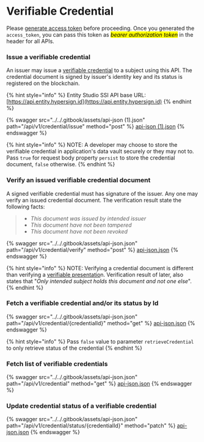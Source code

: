 # Verifiable Credential

Please [generate access token](authentication.md) before proceeding.  Once you generated the `access_token`, you can pass this token as  _<mark style="background-color:yellow;">bearer authorization token</mark>_  in the header for all APIs.&#x20;

### Issue a verifiable credential

An issuer may issue a [verifiable credential](../../concepts/verifiable-credential-vc/) to a subject using this API. The credential document is signed by issuer's identity key and its status is registered on the blockchain.&#x20;

{% hint style="info" %}
Entity Studio SSI API base URL: [https://api.entity.hypersign.id](https://api.entity.hypersign.id)
{% endhint %}

{% swagger src="../../.gitbook/assets/api-json (1).json" path="/api/v1/credential/issue" method="post" %}
[api-json (1).json](<../../.gitbook/assets/api-json (1).json>)
{% endswagger %}

{% hint style="info" %}
NOTE: A developer may choose to store the verifiable credential in application's data vault securely or they may not to. Pass `true` for request body property `persist` to store the credential document, `false` otherwise.
{% endhint %}

### Verify an issued verifiable credential document

A signed verifiable credential must has signature of the issuer. Any one may verify an issued credential document. The verification result state the following facts:

> * _This document was issued by intended issuer_
> * _This document have not been tampered_
> * _This document have not been revoked_

{% swagger src="../../.gitbook/assets/api-json.json" path="/api/v1/credential/verify" method="post" %}
[api-json.json](../../.gitbook/assets/api-json.json)
{% endswagger %}

{% hint style="info" %}
NOTE: Verifying a credential document is different than verifying a [verifiable presentatio](verifiable-presentation/)n. Verification result of later, also states that "_Only intended subject holds this document and not one else_".&#x20;
{% endhint %}

### Fetch a verifiable credential and/or its status by Id

{% swagger src="../../.gitbook/assets/api-json.json" path="/api/v1/credential/{credentialId}" method="get" %}
[api-json.json](../../.gitbook/assets/api-json.json)
{% endswagger %}

{% hint style="info" %}
Pass `false` value to parameter `retrieveCredential` to only retrieve status of  the credential
{% endhint %}

### Fetch list of verifiable credentials

{% swagger src="../../.gitbook/assets/api-json.json" path="/api/v1/credential" method="get" %}
[api-json.json](../../.gitbook/assets/api-json.json)
{% endswagger %}

### Update credential status of a verifiable credential

{% swagger src="../../.gitbook/assets/api-json.json" path="/api/v1/credential/status/{credentialId}" method="patch" %}
[api-json.json](../../.gitbook/assets/api-json.json)
{% endswagger %}
